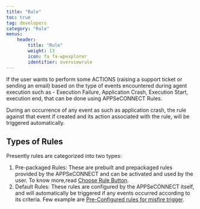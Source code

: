 ```yaml
---
title: "Rule"
toc: true
tag: developers
category: "Rule"
menus: 
    header:
        title: "Rule"
        weight: 13
        icon: fa fa-wpexplorer
        identifier: overviewrule
---
```


If the user wants to perform some ACTIONS (raising a support ticket or sending an email) based on the type 
of events encountered during agent execution such as - Execution Failure, Application Crash, Execution Start, 
execution end, that can be done using APPSeCONNECT Rules. 

During an occurrence of any event as such as application crash, the rule against that event 
if created and its action associated with the rule, will be triggered automatically.


## Types of Rules

Presently rules are categorized into two types:

1.	Pre-packaged Rules: These are prebuilt and prepackaged rules provided by the APPSeCONNECT and can be activated and used
    by the user. To know more,read [Choose Rule Button](/rule/choose-rule/). 
2.	Default Rules: These rules are configured by the APPSeCONNECT itself, and will automatically be 
    triggered if any events occurred according to its criteria. 
    Few example are [Pre-Configured rules for misfire trigger](/rule/preconfigured-rule-for-misfire-event/).



